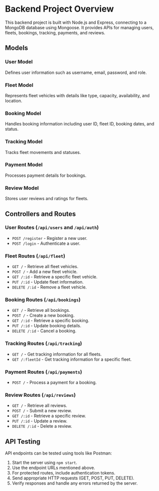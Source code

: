# Backend Project Overview

This backend project is built with Node.js and Express, connecting to a MongoDB database using Mongoose. It provides APIs for managing users, fleets, bookings, tracking, payments, and reviews.

## Models

### User Model

Defines user information such as username, email, password, and role.

### Fleet Model

Represents fleet vehicles with details like type, capacity, availability, and location.

### Booking Model

Handles booking information including user ID, fleet ID, booking dates, and status.

### Tracking Model

Tracks fleet movements and statuses.

### Payment Model

Processes payment details for bookings.

### Review Model

Stores user reviews and ratings for fleets.

## Controllers and Routes

### User Routes (`/api/users` and `/api/auth`)

- `POST /register` - Register a new user.
- `POST /login` - Authenticate a user.

### Fleet Routes (`/api/fleet`)

- `GET /` - Retrieve all fleet vehicles.
- `POST /` - Add a new fleet vehicle.
- `GET /:id` - Retrieve a specific fleet vehicle.
- `PUT /:id` - Update fleet information.
- `DELETE /:id` - Remove a fleet vehicle.

### Booking Routes (`/api/bookings`)

- `GET /` - Retrieve all bookings.
- `POST /` - Create a new booking.
- `GET /:id` - Retrieve a specific booking.
- `PUT /:id` - Update booking details.
- `DELETE /:id` - Cancel a booking.

### Tracking Routes (`/api/tracking`)

- `GET /` - Get tracking information for all fleets.
- `GET /:fleetId` - Get tracking information for a specific fleet.

### Payment Routes (`/api/payments`)

- `POST /` - Process a payment for a booking.

### Review Routes (`/api/reviews`)

- `GET /` - Retrieve all reviews.
- `POST /` - Submit a new review.
- `GET /:id` - Retrieve a specific review.
- `PUT /:id` - Update a review.
- `DELETE /:id` - Delete a review.

## API Testing

API endpoints can be tested using tools like Postman:

1. Start the server using `npm start`.
2. Use the endpoint URLs mentioned above.
3. For protected routes, include authentication tokens.
4. Send appropriate HTTP requests (GET, POST, PUT, DELETE).
5. Verify responses and handle any errors returned by the server.
